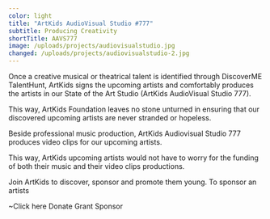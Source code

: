 ```yaml
---
color: light
title: "ArtKids AudioVisual Studio #777"
subtitle: Producing Creativity
shortTitle: AAVS777
image: /uploads/projects/audiovisualstudio.jpg
changed: /uploads/projects/audiovisualstudio-2.jpg
---
```

Once a creative musical or theatrical talent is identified through DiscoverME TalentHunt, ArtKids signs the upcoming artists and comfortably produces the artists in our State of the Art  Studio (ArtKids AudioVisual Studio 777).

This way, ArtKids Foundation leaves no stone unturned in ensuring that our discovered upcoming artists are never stranded or hopeless.

Beside professional music production, ArtKids Audiovisual Studio 777 produces video clips for our upcoming artists.

This way, ArtKids upcoming artists would not have to worry for the funding of both their music and their video clips productions.

Join ArtKids to discover, sponsor and promote them young. To sponsor an artists

~Click here
Donate
Grant
Sponsor